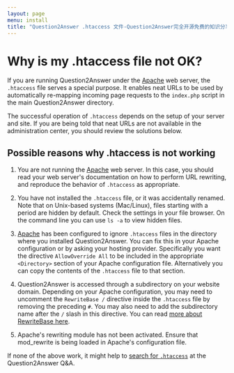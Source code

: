 ```yaml
---
layout: page
menu: install
title: "Question2Answer .htaccess 文件-Question2Answer完全开源免费的知识分享(问答)系统"
---
```


# Why is my .htaccess file not OK?

If you are running Question2Answer under the [Apache][1] web server, the `.htaccess` file serves a special purpose. It enables neat URLs to be used by automatically re-mapping incoming page requests to the `index.php` script in the main Question2Answer directory.

The successful operation of `.htaccess` depends on the setup of your server and site. If you are being told that neat URLs are not available in the administration center, you should review the solutions below.

## Possible reasons why .htaccess is not working

1. You are not running the [Apache][1] web server. In this case, you should read your web server's documentation on how to perform URL rewriting, and reproduce the behavior of `.htaccess` as appropriate.

2. You have not installed the `.htaccess` file, or it was accidentally renamed. Note that on Unix-based systems (Mac/Linux), files starting with a period are hidden by default. Check the settings in your file browser. On the command line you can use `ls -a` to view hidden files.

3. [Apache][1] has been configured to ignore `.htaccess` files in the directory where you installed Question2Answer. You can fix this in your Apache configuration or by asking your hosting provider. Specifically you want the directive `AllowOverride All` to be included in the appropriate `<Directory>` section of your Apache configuration file. Alternatively you can copy the contents of the `.htaccess` file to that section.

4. Question2Answer is accessed through a subdirectory on your website domain. Depending on your Apache configuration, you may need to uncomment the `RewriteBase /` directive inside the `.htaccess` file by removing the preceding `#`. You may also need to add the subdirectory name after the `/` slash in this directive. You can read [more about RewriteBase here](http://httpd.apache.org/docs/trunk/mod/mod_rewrite.html).

5. Apache's rewriting module has not been activated. Ensure that mod_rewrite is being loaded in Apache's configuration file.

If none of the above work, it might help to [search for `.htaccess`](http://www.question2answer.org/qa/search?q=htaccess) at the Question2Answer Q&A.


[1]: http://httpd.apache.org/
